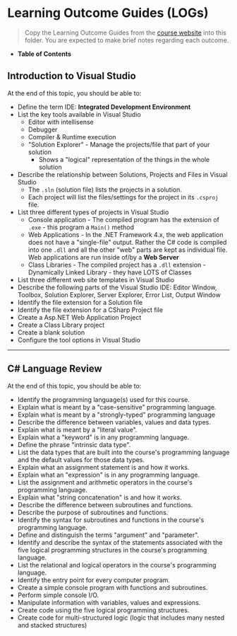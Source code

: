 # Learning Outcome Guides (**LOG**s)

> Copy the Learning Outcome Guides from the [course website](https://cpsc-1517.github.io/logs/) into this folder. You are expected to make brief notes regarding each outcome.

- **Table of Contents**

## Introduction to Visual Studio

At the end of this topic, you should be able to:

- Define the term IDE: **Integrated Development Environment**
- List the key tools available in Visual Studio
  - Editor with intellisense
  - Debugger
  - Compiler & Runtime execution
  - "Solution Explorer" - Manage the projects/file that part of your solution
    - Shows a "logical" representation of the things in the whole solution
- Describe the relationship between Solutions, Projects and Files in Visual Studio
  - The `.sln` (solution file) lists the projects in a solution.
  - Each project will list the files/settings for the project in its `.csproj` file.
- List three different types of projects in Visual Studio
  - Console application - The compiled program has the extension of `.exe` - this program a `Main()` method
  - Web Applications - In the .NET Framework 4.x, the web application does not have a "single-file" output. Rather the C# code is compiled into one `.dll` and all the other "web" parts are kept as individual file. Web applications are run inside of/by a **Web Server**
  - Class Libraries - The compiled project has a `.dll` extension - Dynamically Linked Library - they have LOTS of Classes
- List three different web site templates in Visual Studio
- Describe the following parts of the Visual Studio IDE: Editor Window, Toolbox, Solution Explorer, Server Explorer, Error List, Output Window
- Identify the file extension for a Solution file
- Identify the file extension for a CSharp Project file
- Create a Asp.NET Web Application Project
- Create a Class Library project
- Create a blank solution
- Configure the tool options in Visual Studio

---

## C# Language Review

At the end of this topic, you should be able to:

- Identify the programming language(s) used for this course.
- Explain what is meant by a "case-sensitive" programming language.
- Explain what is meant by a "strongly-typed" programming language
- Describe the difference between variables, values and data types.
- Explain what is meant by a "literal value".
- Explain what a "keyword" is in any programming language.
- Define the phrase "intrinsic data type".
- List the data types that are built into the course's programming language and the default values for those data types.
- Explain what an assignment statement is and how it works.
- Explain what an "expression" is in any programming language.
- List the assignment and arithmetic operators in the course's programming language.
- Explain what "string concatenation" is and how it works.
- Describe the difference between subroutines and functions.
- Describe the purpose of subroutines and functions.
- Identify the syntax for subroutines and functions in the course's programming language.
- Define and distinguish the terms "argument" and "parameter".
- Identify and describe the syntax of the statements associated with the five logical programming structures in the course's programming language.
- List the relational and logical operators in the course's programming language.
- Identify the entry point for every computer program.
- Create a simple console program with functions and subroutines.
- Perform simple console I/O.
- Manipulate information with variables, values and expressions.
- Create code using the five logical programming structures.
- Create code for multi-structured logic (logic that includes many nested and stacked structures)
